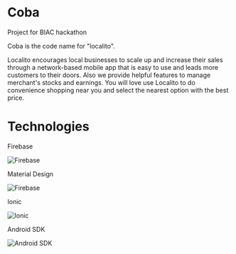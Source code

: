 # Coba
Project for BIAC hackathon

Coba is the code name for "localito".

Localito encourages local businesses to scale up and increase their sales through a network-based mobile app that is easy to use and leads more customers to their doors. Also we provide helpful features to manage merchant's stocks and earnings.
You will love use Localito to do convenience shopping near you and select the nearest option with the best price.

# Technologies

Firebase

![Firebase](https://d13yacurqjgara.cloudfront.net/users/1168564/screenshots/2725163/firebase_logo_shot_1x.png)

Material Design

![Firebase](http://www.apptimo.com/sites/apptimo/wp-content/uploads/2016/05/material-design-stacked.png)

Ionic

![Ionic](http://ionicframework.com/img/ionic_logo.svg)

Android SDK

![Android SDK](https://image.freepik.com/vector-gratis/logo-de-android_634639.jpg)

